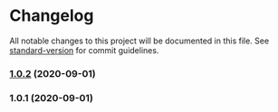 # Changelog

All notable changes to this project will be documented in this file. See [standard-version](https://github.com/conventional-changelog/standard-version) for commit guidelines.

### [1.0.2](https://github.com/yincw/dora/compare/v1.0.1...v1.0.2) (2020-09-01)

### 1.0.1 (2020-09-01)
